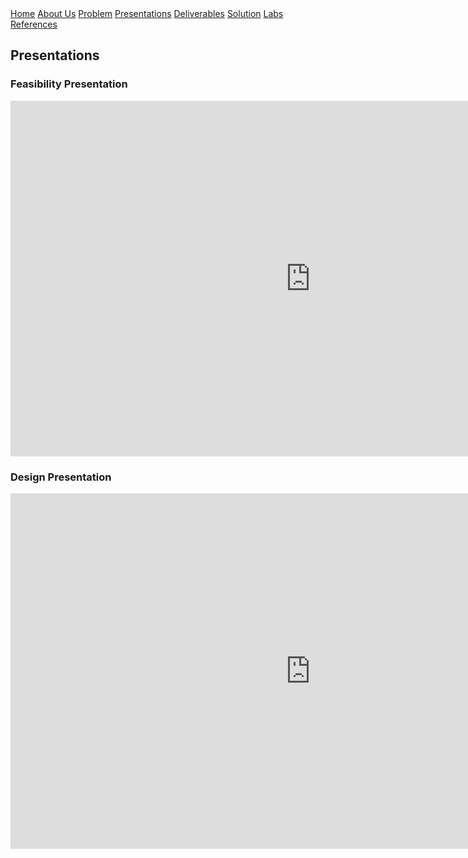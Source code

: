 <div class="button-group">
    <a href="./" class="button primary">Home</a>
    <a href="./about-us.html" class="button">About Us</a>
    <a href="./problem.html" class="button">Problem</a>
    <a href="./presentations.html" class="button">Presentations</a>
    <a href="./deliverables.html" class="button">Deliverables</a>
    <a href="./solution.html" class="button">Solution</a>
    <a href="./lab.html" class="button">Labs</a>
    <a href="./references.html" class="button">References</a>


</div>

## Presentations

### Feasibility Presentation

<iframe src="https://docs.google.com/presentation/d/e/2PACX-1vT462xBY3ZwdlN2N--33bxkrIIZoC6dwHiwr2X8eRQkTzDl57KJiQmP6H3eQok6Jl7hfM_3HEjSpRtR/embed?start=false&loop=false&delayms=3000" frameborder="0" width="960" height="569" allowfullscreen="true" mozallowfullscreen="true" webkitallowfullscreen="true"></iframe>

### Design Presentation

<iframe src="https://docs.google.com/presentation/d/e/2PACX-1vR0TZBZzIpP6cp50JsK_cWKFuMuvq-pIE0go66LdlP1AIXlO2rVBFmGQI5HBUUr1SfE2Ivh80Yf_0I_/embed?start=false&loop=false&delayms=3000" frameborder="0" width="960" height="569" allowfullscreen="true" mozallowfullscreen="true" webkitallowfullscreen="true"></iframe>
